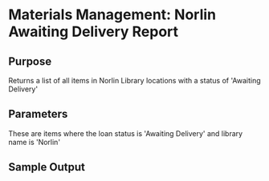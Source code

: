 # Materials Management: Norlin Awaiting Delivery Report 

## Purpose
Returns a list of all items in Norlin Library locations with a status of 'Awaiting Delivery'

## Parameters
These are items where the loan status is 'Awaiting Delivery' and library name is 'Norlin'

## Sample Output
